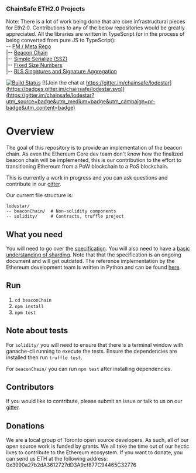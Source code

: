 ### ChainSafe ETH2.0 Projects
Note:
There is a lot of work being done that are core infrastructural pieces for Eth2.0. Contributions to any of the below repositories would be greatly appreciated. All the libraries are written in TypeScript (or in the process of being converted from pure JS to TypeScript):
<br />
-- [PM / Meta Repo](https://github.com/ChainSafeSystems/Sharding)<br />
|-- [Beacon Chain](https://github.com/ChainSafeSystems/lodestar)<br />
|-- [Simple Serialize (SSZ)](https://github.com/ChainSafeSystems/ssz-js)<br />
|-- [Fixed Size Numbers](https://github.com/ChainSafeSystems/fixed-sized-numbers-ts/)<br />
|-- [BLS Singatures and Signature Aggregation](https://github.com/ChainSafeSystems/bls-js)<br />

[![Build Status](https://img.shields.io/travis/com/ChainSafeSystems/lodestar/master.svg?label=master&logo=travis "Master Branch (Travis)")](https://travis-ci.com/ChainSafeSystems/lodestar) [![Join the chat at https://gitter.im/chainsafe/lodestar](https://badges.gitter.im/chainsafe/lodestar.svg)](https://gitter.im/chainsafe/lodestar?utm_source=badge&utm_medium=badge&utm_campaign=pr-badge&utm_content=badge)

# Overview
The goal of this repository is to provide an implementation of the beacon chain. As even the Ethereum Core dev team don't know how the finalized beacon chain
will be implemented, this is our contribution to the effort to transitioning Ethereum from a PoW blockchain to a PoS blockchain.

This is currently a work in progress and you can ask questions and contribute in our [gitter](https://gitter.im/chainsafe/lodestar-chain).

Our current file structure is:
```
lodestar/
-- beaconChain/  # Non-solidity components
-- solidity/     # Contracts, truffle project
```

## What you need
You will need to go over the [specification](https://github.com/ethereum/eth2.0-specs). You will also need to have a [basic understanding of sharding](https://github.com/ethereum/wiki/wiki/Sharding-FAQs). Note that that the specification is an ongoing document and will get outdated. The reference implementation by the Ethereum development team is written in Python and can be found [here](https://github.com/ethereum/beacon_chain).

## Run
1. `cd beaconChain`
2. `npm install`
3. `npm test`

## Note about tests
For `solidity/` you will need to ensure that there is a terminal window with ganache-cli running to execute the tests. Ensure the dependencies are installed then run `truffle test`.

For `beaconChain/` you can run `npm test` after installing dependencies.

## Contributors
If you would like to contribute, please submit an issue or talk to us on our [gitter](https://gitter.im/chainsafe/lodestar-chain).

## Donations
We are a local group of Toronto open source developers. As such, all of our open source work is funded by grants. We all take the time out of our hectic lives to contribute to the Ethereum ecosystem.
If you want to donate, you can send us ETH at the following address: 0x3990a27b2dA3612727dD3A9cf877C94465C32776
